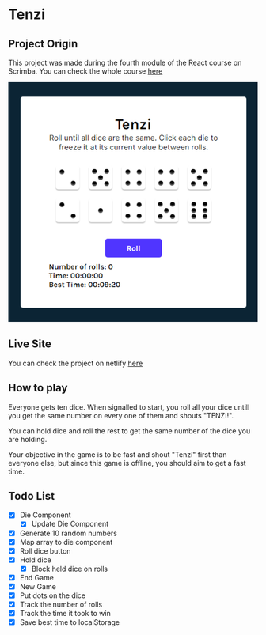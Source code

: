 # Tenzi

## Project Origin
This project was made during the fourth module of the React course on Scrimba.
You can check the whole course [here](https://scrimba.com/learn/learnreact)
<div align="center">
    <img src="./src//images/tenzi.png" alt="Project screenshot">
</div>

## Live Site
You can check the project on netlify [here](https://react-tenzi-app.netlify.app/)

## How to play
Everyone gets ten dice. When signalled to start, you roll all your dice untill you get the same number on every one of them and shouts "TENZI!".

You can hold dice and roll the rest to get the same number of the dice you are holding.

Your objective in the game is to be fast and shout "Tenzi" first than everyone else, but since this game is offline, you should aim to get a fast time.

## Todo List

- [x] Die Component
    - [x] Update Die Component
- [x] Generate 10 random numbers
- [x] Map array to die component
- [x] Roll dice button
- [x] Hold dice
    - [x] Block held dice on rolls
- [x] End Game
- [x] New Game
- [x] Put dots on the dice
- [x] Track the number of rolls
- [x] Track the time it took to win
- [x] Save best time to localStorage